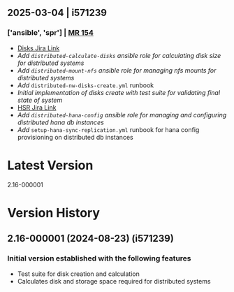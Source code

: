 ## 2025-03-04 | i571239
### ['ansible', 'spr'] | [MR 154](https://gitlab.core.sapns2.us/scs/ste/automation/-/merge_requests/154)
* [Disks Jira Link](https://jira.tools.sap/browse/SCSTE-1816)
* _Add `distributed-calculate-disks` ansible role for calculating disk size for distributed systems_
* _Add `distributed-mount-nfs` ansible role for managing nfs mounts for distributed systems_
* _Add_ `distributed-nw-disks-create.yml` runbook
* _Initial implementation of disks create with test suite for validating final state of system_
* [HSR Jira Link](https://jira.tools.sap/browse/SCSTE-1888)
* _Add `distributed-hana-config` ansible role for managing and configuring distributed hana db instances_
* _Add_ `setup-hana-sync-replication.yml` runbook for hana config provisioning on distributed db instances

# Latest Version
2.16-000001

# Version History
## 2.16-000001 (2024-08-23) (i571239)
### Initial version established with the following features
* Test suite for disk creation and calculation
* Calculates disk and storage space required for distributed systems
